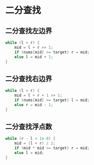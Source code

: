 ﻿# 二分查找

## 二分查找左边界

```cpp
while (l < r) {
    mid = l + r >> 1;
    if (nums[mid] >= target) r = mid;
    else l = mid + 1;
}
```

## 二分查找右边界

```cpp
while (l < r) {
    mid = l + r + 1 >> 1;
    if (nums[mid] <= target) l = mid;
    else r = mid - 1;
}
```

## 二分查找浮点数

```cpp
while (r - l < 1e-8) {
    mid = (l + r) / 2;
    if (mid * mid >= target) r = mid;
    else l = mid;
}
```